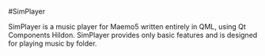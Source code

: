 #SimPlayer

SimPlayer is a music player for Maemo5 written entirely in QML, using Qt Components Hildon. SimPlayer provides only basic features and is designed for playing music by folder.
